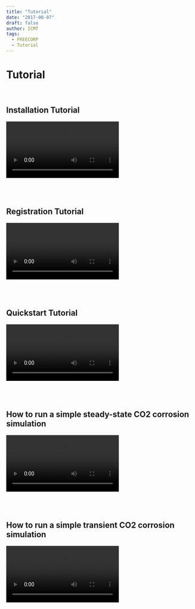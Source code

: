 ```yaml
---
title: "Tutorial"
date: "2017-08-07"
draft: false
author: ICMT
tags:
  - FREECORP
  - Tutorial
---
```


<h1>Tutorial</h1>
<br>

## Installation Tutorial

<video controls="controls" width="60%" height="auto">
  <source type="video/mp4" src="https://www.icmt.ohio.edu/web/software/public/release/static/video/installation_2.mp4?raw=1"></source>
  <p>Your browser does not support the video element.</p>
</video>

<br><br>

## Registration Tutorial

<video controls="controls" width="60%" height="auto">
  <source type="video/mp4" src="https://www.icmt.ohio.edu/web/software/public/release/static/video/registration_2.mp4?raw=1"></source>
  <p>Your browser does not support the video element.</p>
</video>

<br><br>

## Quickstart Tutorial

<video controls="controls" width="60%" height="auto">
  <source type="video/mp4" src="https://www.icmt.ohio.edu/web/software/public/release/static/video/process_1.mp4?raw=1"></source>
  <p>Your browser does not support the video element.</p>
</video>

<br><br>

## How to run a simple steady-state CO2 corrosion simulation

<video controls="controls" width="60%" height="auto">
  <source type="video/mp4" src="https://www.icmt.ohio.edu/web/software/public/release/static/video/steadystate_model.mp4?raw=1"></source>
  <p>Your browser does not support the video element.</p>
</video>

<br><br>

## How to run a simple transient CO2 corrosion simulation

<video controls="controls" width="60%" height="auto">
  <source type="video/mp4" src="https://www.icmt.ohio.edu/web/software/public/release/static/video/transient_model.mp4?raw=1"></source>
  <p>Your browser does not support the video element.</p>
</video>

<br><br>